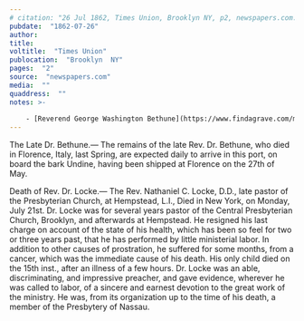 ```yaml
---
# citation: "26 Jul 1862, Times Union, Brooklyn NY, p2, newspapers.com."
pubdate:  "1862-07-26"
author: 
title: 
voltitle:  "Times Union"
publocation:  "Brooklyn  NY"
pages:  "2"
source:  "newspapers.com"
media:  ""
quaddress:  ""
notes: >- 
    
    - [Reverend George Washington Bethune](https://www.findagrave.com/memorial/125945341/george-washington-bethune) (18 Mar 1805 to 28 Apr 1862). He came to Brooklyn in 1849 and remained approximately a decade.
---
```

The Late Dr. Bethune.— The remains of the late Rev. Dr. Bethune, who died in Florence, Italy, last Spring, are expected daily to arrive in this port, on board the bark Undine, having been shipped at Florence on the 27th of May.

Death of Rev. Dr. Locke.— The Rev. Nathaniel C. Locke, D.D., late pastor of the Presbyterian Church, at Hempstead, L.I., Died in New York, on Monday, July 21st. Dr. Locke was for several years pastor of the Central Presbyterian Church, Brooklyn, and afterwards at Hempstead. He resigned his last charge on account of the state of his health, which has been so feel for two or three years past, that he has performed by little ministerial labor. In addition to other causes of prostration, he suffered for some months, from a cancer, which was the immediate cause of his death. His only child died on the 15th inst., after an illness of a few hours. Dr. Locke was an able, discriminating, and impressive preacher, and gave evidence, wherever he was called to labor, of a sincere and earnest devotion to the great work of the ministry. He was, from its organization up to the time of his death, a member of the Presbytery of Nassau.


